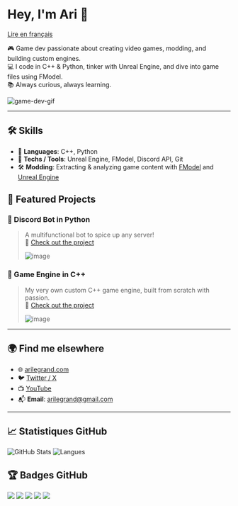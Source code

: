 # Hey, I'm Ari 👋
[Lire en français](./README_FR.md)


🎮 Game dev passionate about creating video games, modding, and building custom engines.  
💻 I code in C++ & Python, tinker with Unreal Engine, and dive into game files using FModel.  
📚 Always curious, always learning.

![game-dev-gif](https://media.giphy.com/media/LHZyixOnHwDDy/giphy.gif)



---

## 🛠️ Skills

- 🧠 **Languages**: C++, Python  
- 🧰 **Techs / Tools**: Unreal Engine, FModel, Discord API, Git  
- 🛠️ **Modding**: Extracting & analyzing game content with [FModel](https://fmodel.app/) and [Unreal Engine](https://www.unrealengine.com/)


## 🚀 Featured Projects

### 🐍 Discord Bot in Python  
> A multifunctional bot to spice up any server!  
🔗 [Check out the project](https://github.com/AriLeGrand/discordbot)
> 
> ![image](https://github.com/user-attachments/assets/16ead2c0-0c5c-4323-87a9-efedb7d8eb4d)

### 🧱 Game Engine in C++  
> My very own custom C++ game engine, built from scratch with passion.  
🔗 [Check out the project](https://github.com/AriLeGrand/Dark-Matter-Engine)
> 
> ![image](https://github.com/user-attachments/assets/8266a052-c1d3-4143-8f55-d160d250f3d8)

---

## 🌍 Find me elsewhere

- 🌐 [arilegrand.com](https://arilegrand.com)
- 🐦 [Twitter / X](https://twitter.com/arilegrand)
- 📺 [YouTube](https://youtube.com/@arilegrand)
- 📬 **Email**: [arilegrand@gmail.com](mailto:arilegrand@gmail.com)
---

## 📈 Statistiques GitHub

![GitHub Stats](https://github-readme-stats.vercel.app/api?username=AriLeGrand&show_icons=true&theme=tokyonight)
![Langues](https://github-readme-stats.vercel.app/api/top-langs/?username=AriLeGrand&layout=compact&theme=tokyonight)


## 🏆 Badges GitHub

![](https://img.shields.io/badge/-C++-00599C?style=flat-square&logo=c%2B%2B&logoColor=white)
![](https://img.shields.io/badge/-Python-3776AB?style=flat-square&logo=python&logoColor=white)
![](https://img.shields.io/badge/-Unreal%20Engine-0E1128?style=flat-square&logo=unrealengine&logoColor=white)
![](https://img.shields.io/badge/-FModel-FF3D00?style=flat-square&logoColor=white)
![](https://img.shields.io/github/followers/AriLeGrand?style=social)
